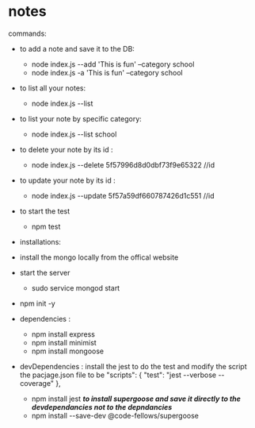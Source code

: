 # notes

commands:

- to add a note and save it to the DB:
  - node index.js --add 'This is fun' –category school
  - node index.js -a 'This is fun' –category school
- to list all your notes:
  - node index.js --list
- to list your note by specific category:
  - node index.js --list school
- to delete your note by its id :
  - node index.js --delete 5f57996d8d0dbf73f9e65322 //id
- to update your note by its id :
  - node index.js --update  5f57a59df660787426d1c551 //id

- to start the test
  - npm test


- installations:
 - install the mongo locally from the offical website
 - start the server
     - sudo service mongod start

  - npm init -y
  - dependencies :
    - npm install express
    - npm install minimist
    - npm install mongoose
  - devDependencies :
  install the jest to do the test and modify the script the pacjage.json file to be "scripts": {
    "test": "jest --verbose --coverage"
  },
    - npm install jest
    ***to install supergoose and save it directly to the devdependancies not to the depndancies*** 
    - npm install --save-dev @code-fellows/supergoose

